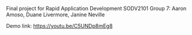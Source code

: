 Final project for Rapid Application Development SODV2101
Group 7: Aaron Amoso, Duane Livermore, Janine Neville


Demo link: https://youtu.be/C5UNDp8mEg8
